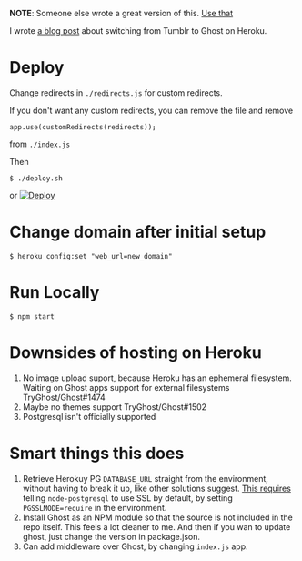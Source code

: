 **NOTE**: Someone else wrote a great version of this. [Use that](https://github.com/cobyism/ghost-on-heroku)

I wrote [a blog post](http://www.saulshanabrook.com/the-helish-ride-to-paradise/) about switching from Tumblr to Ghost on Heroku.

# Deploy
Change redirects in `./redirects.js` for custom redirects.

If you don't want any custom redirects, you can remove the file and
remove
```
app.use(customRedirects(redirects));
```
from `./index.js`

Then
```
$ ./deploy.sh
```

or [![Deploy](https://www.herokucdn.com/deploy/button.png)](https://heroku.com/deploy)

# Change domain after initial setup
```
$ heroku config:set "web_url=new_domain"
```

# Run Locally
```
$ npm start
```
# Downsides of hosting on Heroku
1. No image upload suport, because Heroku has an ephemeral filesystem.
   Waiting on Ghost apps support for external filesystems TryGhost/Ghost#1474
2. Maybe no themes support TryGhost/Ghost#1502
3. Postgresql isn't officially supported


# Smart things this does
1. Retrieve Herokuy PG `DATABASE_URL` straight from the environment, without
   having to break it up, like other solutions suggest. [This requires](https://github.com/brianc/node-postgres/issues/575)
   telling `node-postgresql` to use SSL by default, by setting
   `PGSSLMODE=require` in the environment.
2. Install Ghost as an NPM module so that the source is not included in the
   repo itself. This feels a lot cleaner to me. And then if you wan to update
   ghost, just change the version in package.json.
3. Can add  middleware over Ghost, by changing `index.js` app.
